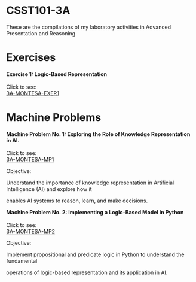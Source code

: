 # CSST101-3A

These are the compilations of my laboratory activities in Advanced Presentation and Reasoning.

# Exercises
**Exercise 1: Logic-Based Representation**
<br/>
<br/>
Click to see:<br/>
[3A-MONTESA-EXER1](https://github.com/rozumary/CSST101-3A/tree/main/3A-MONTESA-EXER1)

# Machine Problems

**Machine Problem No. 1: Exploring the Role of Knowledge Representation in AI.**
<br/>
<br/>
Click to see:<br/>
[3A-MONTESA-MP1](https://github.com/rozumary/CSST101-3A/tree/main/3A-MONTESA-MP1)


Objective:

Understand the importance of knowledge representation in Artificial Intelligence (AI) and explore how it 

enables AI systems to reason, learn, and make decisions. <br/>

**Machine Problem No. 2: Implementing a Logic-Based Model in Python**
<br/>
<br/>
Click to see:<br/>
[3A-MONTESA-MP2](https://github.com/rozumary/CSST101-3A/tree/main/3A-MONTESA-MP2)

Objective:

Implement propositional and predicate logic in Python to understand the fundamental 

operations of logic-based representation and its application in AI.
